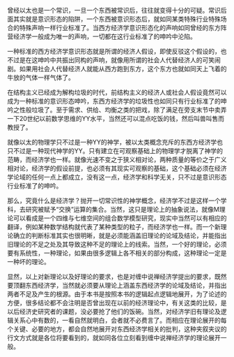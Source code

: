 曾经以太也是一个常识，一旦一个东西被常识后，往往就变得十分的可疑。常识后面其实就是意识形态的陷阱，一个东西被意识形态后，就如同某类特殊行业特殊场合的特殊声响一样行业标准了。当西方经济学意识形态化的声响如同曾经的东方阵营经济学一般成为唯一的声响，一切都在这行业标准了的呻吟中沦陷。

一种标准的西方经济学意识形态就是所谓的经济人假设，即使反驳这个假设的，也不过是在这呻吟中共振出同构的声响，就像用所谓的社会人代替经济人的可笑闹剧。如果用社会人代替经济人就能从西方跑到东方，这个东方也就如同天上飞着的牛放的气体一样气体了。

在结构主义已经成为解构垃圾的时代，前结构主义的经济人或社会人假设竟然可以成为一种标准的意识形态呻吟，东西方经济学的垃圾性也如同只有行业标准了的呻吟之性般垃圾了。至于需求、供给、均衡之类的把戏，除了满足在旁支末节中卖弄一下20世纪以前数学思维的YY水平，当然还可以混点吃饭的钱，然后叫兽叫售而教授了。

就像以太的物理学只不过是一种YY的神学，被以太类概念充斥的东西方经济学也只不过是一种现代神学的YY。只有建立在可观察基础上的物理学才脱离了神学的范畴，而经济学也一样。就像光速不变之于狭义相对论，两种质量的等价之于广义相对论，经济学的假设前提，也必须有其现实可观察的基础，这个基础必须在经济学论域的任何一点上都成立，没有这一点，经济学和科学无关，只不过是意识形态行业标准了的呻吟。

那么，究竟什么是经济学？抛开一切常识性的神学概念，经济学不过是这样一个学科，去研究被赋予“交换”运算的集合。当然，这只是理论上的抽象说法，就像M理论可以看成是一个四维与七维空间的组合数学模型研究，现实中当然可以有相应的翻译，例如某种数学结构就代表了某种类型的粒子，而经济学也一样。而一个新理论确立的判断标准其实也很明晰，就是必须能涵盖旧理论的论域及结论，并能指出旧理论的不足之处及其导致这种不足的理论上的线索。当然，一个好的理论，必须要有系统性，一种理论，如果由很多逻辑上各不相关的部分构成，这种理论一定是一种坏的理论。

显然，以上对新理论以及好理论的要求，也是对缠中说禅经济学提出的要求，既然要顶翻东西经济学，当然就必须要从理论上涵盖东西经济学的论域及结论，并指出两者不足及产生的根源。由于本书是按照本书的逻辑起点逻辑地展开，为了论述的方便，很多结论都不会注明是否曾出现在以前的经济理论中，有关这类的比较，是以后经济史研究者的课题，没必要抢了他们的饭碗。当然，对经济学旧有理论及逻辑关系心中有数的，一看自然就明白，会者就不必费言了。而相应在理论展开的每个关键、必要的地方，都会自然地展开对东西经济学相关的批判，这种夹叙夹议的行文方式就是各位将要看到的，就如同各位立刻看到缠中说禅经济学的理论展开一般。
